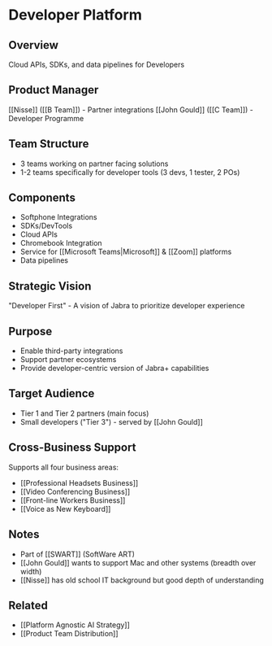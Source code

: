 # Developer Platform

## Overview
Cloud APIs, SDKs, and data pipelines for Developers

## Product Manager
[[Nisse]] ([[B Team]]) - Partner integrations
[[John Gould]] ([[C Team]]) - Developer Programme

## Team Structure
- 3 teams working on partner facing solutions
- 1-2 teams specifically for developer tools (3 devs, 1 tester, 2 POs)

## Components
- Softphone Integrations
- SDKs/DevTools
- Cloud APIs
- Chromebook Integration
- Service for [[Microsoft Teams|Microsoft]] & [[Zoom]] platforms
- Data pipelines

## Strategic Vision
"Developer First" - A vision of Jabra to prioritize developer experience

## Purpose
- Enable third-party integrations
- Support partner ecosystems
- Provide developer-centric version of Jabra+ capabilities

## Target Audience
- Tier 1 and Tier 2 partners (main focus)
- Small developers ("Tier 3") - served by [[John Gould]]

## Cross-Business Support
Supports all four business areas:
- [[Professional Headsets Business]]
- [[Video Conferencing Business]]
- [[Front-line Workers Business]]
- [[Voice as New Keyboard]]

## Notes
- Part of [[SWART]] (SoftWare ART)
- [[John Gould]] wants to support Mac and other systems (breadth over width)
- [[Nisse]] has old school IT background but good depth of understanding

## Related
- [[Platform Agnostic AI Strategy]]
- [[Product Team Distribution]]